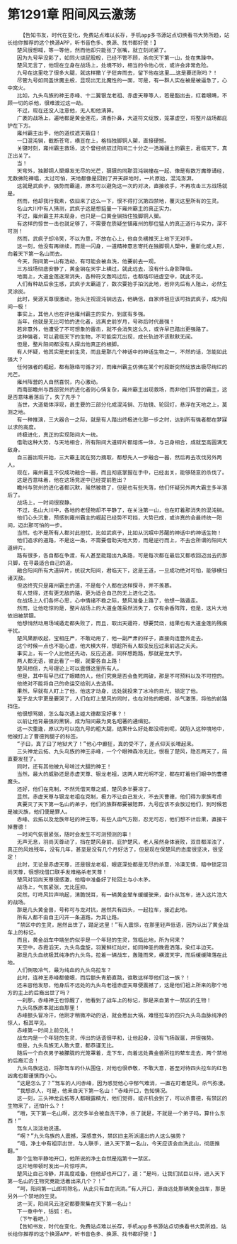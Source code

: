 # 第1291章 阳间风云激荡
        【告知书友，时代在变化，免费站点难以长存，手机app多书源站点切换看书大势所趋，站长给你推荐的这个换源APP，听书音色多、换源、找书都好使！】
       楚风很想喊，等一等他，然而他却只能张了张嘴，就立刻闭紧了。
       因为九号早没影了，如同火烧屁股般，已经不管不顾，杀向天下第一山，处在焦躁中。
       楚风无言了，他现在立身在战场上，处境不妙，相当的令他心忧，或许会非常危险。
       九号在这里吃了很多大腿，就这样撒丫子狂奔而去，留下他在这里……这是要还账吗？！
       尽管九号如同盖世魔主般，显现出无比魔性的一面，可是，有一群人实在被是被逼急了，心中窝火。
       比如，九头鸟族的神王赤峰、十二翼银龙老祖、赤虚天尊等人，若是豁出去，红着眼睛，不顾一切的杀他，很难渡过这一劫。
       不过，现在还没人注意他，无人和他清算。
       广袤的战场上，遍地都是黄金莲花，清香扑鼻，大道符文绽放，笼罩虚空，将整片战场都庇护在下方。
       雍州霸主出手，他的道纹遮天蔽日！
       一口混沌锏，截断苍穹，横亘在上，格挡独脚铜人槊，直接硬撼。
       关键时刻，雍州霸主救场，这个曾经统驭过阳间二十分之一浩瀚疆土的霸主，君临天下，真正出关了。
       当！
       天穹外，独脚铜人槊爆发无尽的光芒，狠狠的同那混沌锏撞在一起，像是有数万魔尊诵经，无数佛陀禅唱，太过可怕，天地都像是回到了开天辟地时，一片原始，混沌澎湃。
       这就是武疯子，强势而霸道，原本可以避免这一次的对决，直接收手，不再攻击三方战场就是。
       然而，他却我行我素，依旧来了这么一下，恨不得打沉第四禁地，覆灭这里所有的生灵。
       名山大川中有人猜测，武疯子这是想掂量一下雍州霸主的真正实力。
       不过，雍州霸主并未现身，也只是一口黄金锏挡住独脚铜人槊。
       有这样的惊世一击也就足够了，不需要在质疑坐镇雍州的那位猛人的真正道行与实力，深不可测！
       然而，武疯子却冷笑，不以为意，不放在心上，他自负横推天上地下无对手。
       这一刻，他没有再继续，而是一闪身，一道精神意志寄托在独脚铜人槊中，重新化成人形，向着天下第一名山而去。
       今天，阳间第一山有浩劫，有可能会被血洗，他要前去一观。
       三方战场彻底安静了，黄金锏在天宇上横过，就此远去，没有什么身影降临。
       地面上，大道金莲逐渐消失，各种符文轰鸣过后，也都烙印进虚空中，就此不见。
       人们有种劫后余生感，武疯子太霸道了，数次要抬手拍沉此地，若非先后有人阻止，必然生灵涂炭。
       此时，昊源天尊很激动，抬头注视混沌锏远去，他确信，自家师祖应该可挡武疯子，成为阳间一极！
       事实上，其他人也在评估雍州霸主的实力，到底有多强。
       当年，他就是无比可怕的进化者，远离史前岁月，号称后时代最强！
       若非意外，他遭受了不可想象的雷击，就不会消失这么久，或许早已踏出更强路了。
       这种强者，可以君临天下的生物，不可能突兀出现，成长轨迹不该默默无闻。
       但是，整片阳间都没有人探出他真正的根脚。
       有人怀疑，他其实是史前生灵，而且是那几个神话中的神话生物之一，不然的话，怎能如此强大？
       任何强者的崛起，都有脉络可循才对，而雍州霸主仿佛在某个时段断突然绽放出极尽绚烂的光芒。
       雍州阵营的人自然喜悦，内心激动。
       而南部瞻州与西部贺州的进化者则心情复杂，雍州霸主出现救场，而非他们阵营的霸主，这是否意味着落后了，失了先手？
       当世，大道载体浮现，最主要的三部分化成混沌锏、万劫镜、轮回灯，悬浮在天地之上，莫测之地。
       有一种推演，三大器合一之际，就是有人踏出终极进化那一步之时，达到所有强者都在梦寐以求的高度。
       终极进化，真正的实现阳间大一统。
       借助这种大势，与天地相合，所有阳间大道碎片都熔炼一体，与己身相合，成就至高圆满无敌身。
       自三器出现开始，三大霸主就在努力摘取，都想先人一步融合一器，然后再去攻伐另外两人。
       现在，雍州霸主不仅成功融合一器，而且彻底掌握在手中，已经出关，能够随意的杀伐了。
       这是否意味着，他在这场竞逐中已经提前胜出？
       瞻州与贺州的进化者都沉默，虽然被救了，但是也有些失落，他们怀疑另外两大霸主多半落后了。
       战场上，一时间很寂静。
       不过，名山大川中，各地的老怪物却不平静了，在关注第一山，也在盯着那消失的混沌锏。
       他们心头沉重，预感到雍州霸主的崛起已经势不可挡，大势已成，或许真的会最终统一阳间，迈出那可怕的一步。
       当然，也不是所有人都对此担忧，比如武疯子，比如从沉眠中苏醒的神话中的神话生物！
       他们追求的道路，不是这一条，不需要借助天地大势，而是逆行而上，不去合所谓的阳间大道碎片。
       路有很多，各自都在争渡，有人甚至能踏出九条路，可是每次都在最后又都收回迈出去的那只脚，在寻最适合自己的道。
       融合阳间所有大道碎片，统驭大阳间，君临天下，这是王道，一旦成功绝对可怕，能够横扫诸天敌。
       但这终究只是雍州霸主的道，不是每个人都在这样探寻，并不羡慕。
       有人觉得，还有更无敌的路，更为适合自己的无上进化之法。
       在战场上人们各怀心思，心中情绪不稳之际，楚风准备上路了，他想一路遁走。
       然而，让他吃惊的是，整片战场上的大道金莲虽然消失了，仅有余香阵阵，但是，这片大地依旧被禁锢。
       他想悄然动用场域遁走都失败了，而且，取出天遁符，想要焚烧，结果也有大道金莲的残痕干扰。
       楚风果断收起，宝相庄严，不敢动用了，他一副严肃的样子，直接向连营外走去。
       这个时候一点也不能心虚，他大模大样，想趁所有人都没反应过来前逃之夭夭。
       事实上，有一个人比他还先动，反应迅速，同样想跑路，那就是龙大宇。
       两人都无语，彼此看了一眼，就要各自上路！
       楚风相信，九号理论上可以震慑这里所有人。
       但是，其中有早已红了眼睛的人，他们究竟是否会鱼死网破，那是不可预料以及不可控的。
       他绝对不能将自己的命运交给别人去选择。
       果然，早就有人盯上了他，他这才动身，远处就投来了冰冷的目光，锁定了他。
       至于龙大宇更是要哭了，人们在盯上楚风的同时，也在对他的瞪眼，杀气激荡，将他的前路挡住。
       他很想骂娘，怎么每次遇上姬大德都没好事？！
       以前让他背最强的黑锅，成为阳间最为臭名昭著的通缉犯。
       这一次重逢，原以为可以抱九号的粗大腿，结果什么好处都没得到呢，就陷入这种境地中，他被打上了曹德狗腿子的标签。
       “子曰，真了曰了地狱犬了！”他心中癫狂，真的受不了，差点仰天长嚎起来。
       三头神龙云拓、九头鸟族的神王赤峰，一个个眼神森冷无比，恨极了楚风，隐忍两天了，简直要发狂了。
       同时，还有其他被九号啃过大腿的神王！
       当然，最大的威胁还是赤虚天尊、银龙老祖，这两人眸光明不定，都在盯着他们眼中的曹德魔头。
       还好，他们在克制，不然凭借天尊之威，楚风多半要凉了。
       显然，赤虚天尊与银龙老祖在克制，极力不让自己发火，不去灭曹德，他们得为家族考虑
       真要灭了天下第一名山的弟子，他们的族群都要被陪葬，九号应该不会放过他们，到时候若是被灭族，他们便是罪人。
       赤峰、云拓以及龙族年轻的神王等，有些人血气方刚，忍无可忍，他们想不计后果，直接干掉曹德！
       一时间气氛很紧张，随时会发生不可测预测的事！
       无声无息，羽尚天尊动了，挡在楚风身前，庇护楚风，老人虽然身体衰败，双目都浑浊了，真正的风烛残年，没有几年，甚至是没有几个月好活了，但是现在保楚风的态度很坚决，很坚定！
       此时，无论是赤虚天尊，还是银龙老祖，眼底深处都是无尽的杀意，冷漠无情，暗中锁定羽尚天尊，很想找借口联手发难格杀老天尊！
       楚风对羽尚天尊很感激，他暗中准备好了轮回土与小木矛。
       战场上，气氛紧张，无比压抑。
       突然，叮咚风铃声响起，清脆悦耳，有一辆黄金辇车缓缓驶来，由仆从驾车，进入这片浩大的战场。
       那是几头黄金兽，号称可与龙对抗，居然共有四头，一起拉车，接近此地。
       所有人都不由自主闪开一条道路，为其让路。
       “禁区中的生灵，居然出世了，踏足这里！”有人震惊，在那里轻声低语，因为认出了黄金战车上的标记。
       而且，黄金战车中端坐的似乎是一个年轻的生灵，驾临此地，所为何来？
       天空中，赤霞滔天，九头鸟盘旋，羽翼鲜红灿烂，如同神圣的晚霞洒落，染红半边天。
       那是几头血统极其纯净的九头鸟，拉着一辆战车，轰隆而来，横渡天宇，而后缓缓降落在此地。
       人们倒吸冷气，最为纯血的九头鸟拉车？
       此时，连神王赤峰都傻眼，而后额头青筋直跳，谁敢这样辱他们这一族？！
       还未容他发怒，他身后不远处的九头鸟老祖赤虚天尊便震撼了，这是他们祖上所来的那个地方的主上的后裔出世了吗？
       一刹那，赤峰神王也惊醒了，他看到了战车上的标记，那是来自第十一禁区的生物！
       九头鸟族原本就出自那里！
       赤峰额头冒冷汗，他刚才稍微冲动的话，就会惹出大祸，难怪拉车的四只九头鸟血脉纯净的惊人，极其罕见。
       赤峰第一时间上前见礼！
       战车内是一个年轻的生灵，传出的话语很平和，让他起身，没有飞扬跋扈，并很强势。
       但是，九头鸟族无人敢大意，都恭谨无比。
       随后一个白衣男子被朦胧的光笼罩着，走下车，向着远处黄金兽所拉的辇车走去，两个禁地的后裔汇合！
       九头鸟族这边，将那驾车的仆从围住，对他也很恭敬，不敢大意，甚至对待四头拉车的红色凶禽也都谨慎而小心。
       “这是怎么了？”驾车的人问赤峰，因为感觉他心中郁气难消，一直在盯着楚风，杀气弥漫。
       “我想杀人，可是，他来自天下第一名山！”赤峰开口，告知情况。
       这一刻，三头神龙云拓等人都眼露精光，他们觉得，或许机会到了，可以杀曹德，有禁区的生物来了，还怕什么？！
       “哦，天下第一名山啊，这次多半会被血洗干净，杀了就是，不就是一个弟子吗，算什么东西！”
       驾车人淡淡地说道。
       “啊？”九头鸟族的人震撼，深感意外，禁区旧主所派遣出的人这么强势？
       “唔，净土中有祖宗出世，与人联手，进入天下第一名山，今天应该会血洗此山，彻底推翻。”
       那个生物平静地开口，他所说的净土自然是指第十一禁区。
       这片地带顿时发出一片惊呼声。
       楚风让自己冷静，并高度戒备，但他却也开口了，道：“是吗，让我们拭目以待，进入天下第一名山的生物究竟能活着出来几个？！”
       “呵，阳间第一山即将除名，从此只有血在流淌。”有人开口，源自远处那辆黄金战车，那是另外一个禁地的生灵。
       这一天，阳间风云注定都要聚集在天下第一名山！
       下一章中午，括弧：右。
       （下午看吧。）
       【告知书友，时代在变化，免费站点难以长存，手机app多书源站点切换看书大势所趋，站长给你推荐的这个换源APP，听书音色多、换源、找书都好使！】